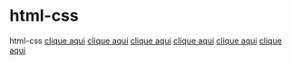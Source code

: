 # html-css
 html-css
<a href="https://deverikreis.github.io/html-css/ex003/">clique aqui</a>
<a href="https://deverikreis.github.io/html-css/ex0022/">clique aqui</a>
<a href="https://deverikreis.github.io/html-css/ex003/">clique aqui</a>
<a href="https://deverikreis.github.io/html-css/ex003/">clique aqui</a>
<a href="https://deverikreis.github.io/html-css/ex003/">clique aqui</a>
<a href="https://deverikreis.github.io/html-css/ex003/">clique aqui</a>

